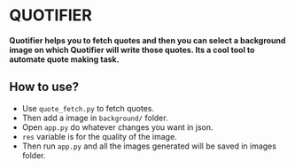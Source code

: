 # QUOTIFIER

#### Quotifier helps you to fetch quotes and then you can select a background image on which Quotifier will write those quotes. Its a cool tool to automate quote making task.

## How to use?

 - Use `quote_fetch.py` to fetch quotes.
 - Then add a image in `background/` folder.
 - Open `app.py` do whatever changes you want in json.
 - `res` variable is for the quality of the image.
 - Then run `app.py` and all the images generated will be saved in images folder.
 

